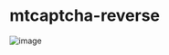 # mtcaptcha-reverse

![image](https://github.com/user-attachments/assets/70c315b6-5444-4903-a967-02504c280e8d)
